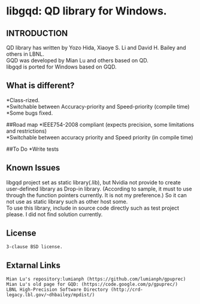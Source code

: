 # libgqd: QD library for Windows.

## INTRODUCTION
QD library has written by Yozo Hida, Xiaoye S. Li and David H. Bailey and others in LBNL.  
GQD was developed by Mian Lu and others based on QD.  
libgqd is ported for Windows based on GQD.  

## What is different?
*Class-rized.  
*Switchable between Accuracy-priority and Speed-priority (compile time)  
*Some bugs fixed.  

##Road map
*IEEE754-2008 compliant (expects precision, some limitations and restrictions)  
*Switchable between accuracy priority and Speed priority (in compile time)  

##To Do
*Write tests  


## Known Issues
libgqd project set as static library(.lib), but Nvidia not provide to create user-defined library as Drop-in library.
(According to sample, it must to use through the function pointers currently. It is not my preference.)
So it can not use as static library such as other host some.  
To use this library, include in source code directly such as test project please.
I did not find solution currently.

## License
```
3-clause BSD license.
```

## Extarnal Links
```
Mian Lu's repository:lumianph (https://github.com/lumianph/gpuprec)
Mian Lu's old page for GQD: (https://code.google.com/p/gpuprec/)
LBNL High-Precision Software Directory (http://crd-legacy.lbl.gov/~dhbailey/mpdist/)
```



